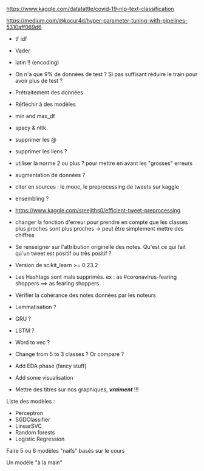 https://www.kaggle.com/datatattle/covid-19-nlp-text-classification

https://medium.com/@kocur4d/hyper-parameter-tuning-with-pipelines-5310aff069d6

- tf idf
- Vader
- latin !! (encoding)
- On n'a que 9% de données de test ? Si pas suffisant réduire le train pour avoir plus de test ? 
- Prétraitement des données
- Réfléchir à des modèles
- min and max_df
- spacy & nltk 
- supprimer les @ 
- supprimer les liens ?
- utiliser la norme 2 ou plus ? pour mettre en avant les "grosses" erreurs
- augmentation de données ?
- citer en sources : le mooc, le preprocessing de tweets sur kaggle
- ensembling ?
- https://www.kaggle.com/sreejiths0/efficient-tweet-preprocessing
- changer la fonction d'erreur pour prendre en compte que les classes plus proches sont plus proches  -> peut être simplement mettre des chiffres 
- Se renseigner sur l'attribution originelle des notes. Qu'est ce qui fait qu'un tweet est positif ou très positif ? 
- Version de scikit_learn >= 0.23.2
- Les Hashtags sont mals supprimés. ex : as #coronavirus-fearing shoppers ==> as fearing shoppers
- Vérifier la cohérance des notes données par les noteurs


- Lemmatisation ?
- GRU ?
- LSTM ?
- Word to vec ? 


- Change from 5 to 3 classes ? Or compare ?


- Add EDA phase (fancy stuff)
- Add some visualisation
- Mettre des titres sur nos graphiques, ***vraiment*** !!!


Liste des modèles : 

- Perceptron
- SGDClassifier
- LinearSVC
- Random forests
- Logistic Regression


Faire 5 ou 6 modèles "naifs" basés sur le cours 


Un modèle "à la main" 

